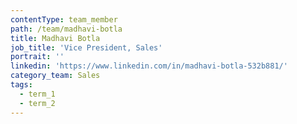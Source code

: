 ```yaml
---
contentType: team_member
path: /team/madhavi-botla
title: Madhavi Botla
job_title: 'Vice President, Sales'
portrait: ''
linkedin: 'https://www.linkedin.com/in/madhavi-botla-532b881/'
category_team: Sales
tags:
  - term_1
  - term_2
---
```


